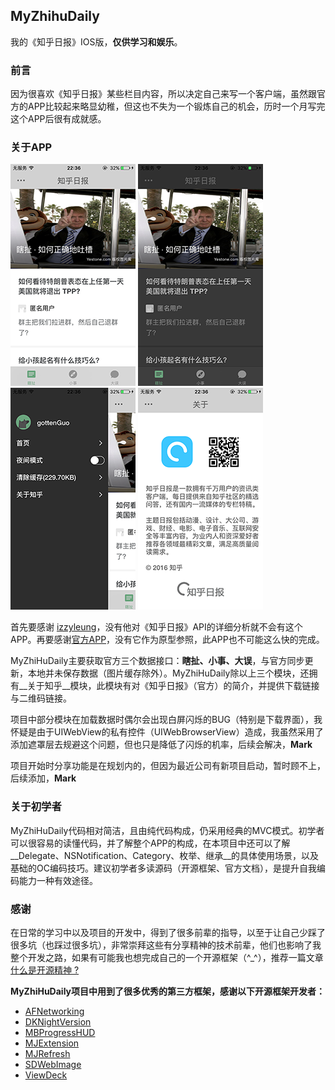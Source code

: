## MyZhihuDaily
我的《知乎日报》IOS版，__仅供学习和娱乐__。

### 前言
因为很喜欢《知乎日报》某些栏目内容，所以决定自己来写一个客户端，虽然跟官方的APP比较起来略显幼稚，但这也不失为一个锻炼自己的机会，历时一个月写完这个APP后很有成就感。

### 关于APP 

![HomePage](https://raw.githubusercontent.com/gottenGuo/ResourceFile/master/HomePage.PNG)    ![NightHomePage](https://raw.githubusercontent.com/gottenGuo/ResourceFile/master/NightHomePage.PNG)    ![SideslipPage](https://raw.githubusercontent.com/gottenGuo/ResourceFile/master/SideslipPage.PNG)    ![AboutZhiHuDailyPage](https://raw.githubusercontent.com/gottenGuo/ResourceFile/master/AboutZhiHuDailyPage.PNG)

首先要感谢 [izzyleung](https://github.com/izzyleung/ZhihuDailyPurify/wiki/%E7%9F%A5%E4%B9%8E%E6%97%A5%E6%8A%A5-API-%E5%88%86%E6%9E%90)，没有他对《知乎日报》API的详细分析就不会有这个APP。再要感谢[官方APP](http://daily.zhihu.com/)，没有它作为原型参照，此APP也不可能这么快的完成。

MyZhiHuDaily主要获取官方三个数据接口：__瞎扯、小事、大误__，与官方同步更新，本地并未保存数据（图片缓存除外）。MyZhiHuDaily除以上三个模块，还拥有__关于知乎__模块，此模块有对《知乎日报》（官方）的简介，并提供下载链接与二维码链接。

项目中部分模块在加载数据时偶尔会出现白屏闪烁的BUG（特别是下载界面），我怀疑是由于UIWebView的私有控件（UIWebBrowserView）造成，我虽然采用了添加遮罩层去规避这个问题，但也只是降低了闪烁的机率，后续会解决，__Mark__

项目开始时分享功能是在规划内的，但因为最近公司有新项目启动，暂时顾不上，后续添加，__Mark__

### 关于初学者
MyZhiHuDaily代码相对简洁，且由纯代码构成，仍采用经典的MVC模式。初学者可以很容易的读懂代码，并了解整个APP的构成，在本项目中还可以了解 __Delegate、NSNotification、Category、枚举、继承__的具体使用场景，以及基础的OC编码技巧。建议初学者多读源码（开源框架、官方文档），是提升自我编码能力一种有效途径。

### 感谢
在日常的学习中以及项目的开发中，得到了很多前辈的指导，以至于让自己少踩了很多坑（也踩过很多坑），非常崇拜这些有分享精神的技术前辈，他们也影响了我整个开发之路，如果有可能我也想完成自己的一个开源框架（^_^），推荐一篇文章 [什么是开源精神 ?](https://github.com/lifesinger/blog/issues/167)

__MyZhiHuDaily项目中用到了很多优秀的第三方框架，感谢以下开源框架开发者：__

- [AFNetworking](https://github.com/AFNetworking/AFNetworking)
- [DKNightVersion](https://github.com/Draveness/DKNightVersion)
- [MBProgressHUD](https://github.com/jdg/MBProgressHUD)
- [MJExtension](https://github.com/CoderMJLee/MJExtension)
- [MJRefresh](https://github.com/CoderMJLee/MJRefresh)
- [SDWebImage](https://github.com/rs/SDWebImage)
- [ViewDeck](https://github.com/ViewDeck/ViewDeck)








